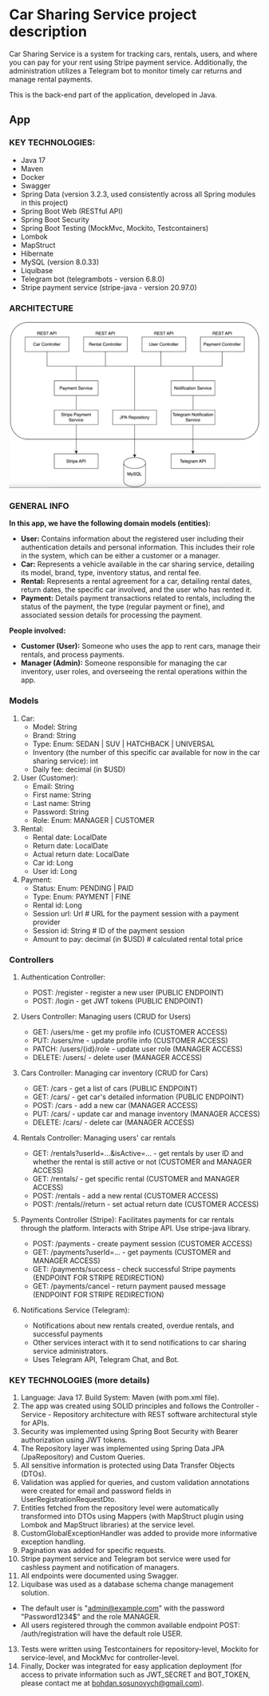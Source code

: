 # Car Sharing Service project description

Car Sharing Service is a system for tracking cars, rentals, users, and where you can pay for your rent using Stripe payment service.
Additionally, the administration utilizes a Telegram bot to monitor timely car returns and manage rental payments.

This is the back-end part of the application, developed in Java.

## App

### KEY TECHNOLOGIES:
- Java 17
- Maven
- Docker
- Swagger
- Spring Data (version 3.2.3, used consistently across all Spring modules in this project)
- Spring Boot Web (RESTful API)
- Spring Boot Security
- Spring Boot Testing (MockMvc, Mockito, Testcontainers)
- Lombok
- MapStruct
- Hibernate
- MySQL (version 8.0.33)
- Liquibase
- Telegram bot (telegrambots - version 6.8.0)
- Stripe payment service (stripe-java - version 20.97.0)

### ARCHITECTURE

![architecture.png](architecture.png)

### **GENERAL INFO**
**In this app, we have the following domain models (entities):**

- **User:** Contains information about the registered user including their authentication details and personal information. This includes their role in the system, which can be either a customer or a manager.
- **Car:** Represents a vehicle available in the car sharing service, detailing its model, brand, type, inventory status, and rental fee.
- **Rental:** Represents a rental agreement for a car, detailing rental dates, return dates, the specific car involved, and the user who has rented it.
- **Payment:** Details payment transactions related to rentals, including the status of the payment, the type (regular payment or fine), and associated session details for processing the payment.

**People involved:**

- **Customer (User):** Someone who uses the app to rent cars, manage their rentals, and process payments.
- **Manager (Admin):** Someone responsible for managing the car inventory, user roles, and overseeing the rental operations within the app.

### Models
1. Car:
    - Model: String
    - Brand: String
    - Type: Enum: SEDAN | SUV | HATCHBACK | UNIVERSAL
    - Inventory (the number of this specific car available for now in the car sharing service): int
    - Daily fee: decimal (in $USD)
2. User (Customer):
    - Email: String
    - First name: String
    - Last name: String
    - Password: String
    - Role: Enum: MANAGER | CUSTOMER
3. Rental:
    - Rental date: LocalDate
    - Return date: LocalDate
    - Actual return date: LocalDate
    - Car id: Long
    - User id: Long
4. Payment:
    - Status: Enum: PENDING | PAID
    - Type: Enum: PAYMENT | FINE
    - Rental id: Long
    - Session url: Url # URL for the payment session with a payment provider
    - Session id: String # ID of the payment session
    - Amount to pay: decimal (in $USD)  # calculated rental total price

### Controllers

1. Authentication Controller:
    - POST: /register - register a new user (PUBLIC ENDPOINT)
    - POST: /login - get JWT tokens (PUBLIC ENDPOINT)

2. Users Controller: Managing users (CRUD for Users)
    - GET: /users/me - get my profile info (CUSTOMER ACCESS)
    - PUT: /users/me - update profile info (CUSTOMER ACCESS)
    - PATCH: /users/{id}/role - update user role (MANAGER ACCESS)
    - DELETE: /users/<id> - delete user (MANAGER ACCESS)

3. Cars Controller: Managing car inventory (CRUD for Cars)
    - GET: /cars - get a list of cars (PUBLIC ENDPOINT)
    - GET: /cars/<id> - get car's detailed information (PUBLIC ENDPOINT)
    - POST: /cars - add a new car (MANAGER ACCESS)
    - PUT: /cars/<id> - update car and manage inventory (MANAGER ACCESS)
    - DELETE: /cars/<id> - delete car (MANAGER ACCESS)

4. Rentals Controller: Managing users' car rentals
    - GET: /rentals?userId=...&isActive=... - get rentals by user ID and whether the rental is still active or not (CUSTOMER and MANAGER ACCESS)
    - GET: /rentals/<id> - get specific rental (CUSTOMER and MANAGER ACCESS)
    - POST: /rentals - add a new rental (CUSTOMER ACCESS)
    - POST: /rentals/<id>/return - set actual return date (CUSTOMER ACCESS)

5. Payments Controller (Stripe): Facilitates payments for car rentals through the platform. Interacts with Stripe API.
   Use stripe-java library.
    - POST: /payments - create payment session (CUSTOMER ACCESS)
    - GET: /payments?userId=... - get payments (CUSTOMER and MANAGER ACCESS)
    - GET: /payments/success - check successful Stripe payments (ENDPOINT FOR STRIPE REDIRECTION)
    - GET: /payments/cancel - return payment paused message (ENDPOINT FOR STRIPE REDIRECTION)

6. Notifications Service (Telegram):
    - Notifications about new rentals created, overdue rentals, and successful payments
    - Other services interact with it to send notifications to car sharing service administrators.
    - Uses Telegram API, Telegram Chat, and Bot.

### KEY TECHNOLOGIES (more details)
1. Language: Java 17. Build System: Maven (with pom.xml file).
2. The app was created using SOLID principles and follows the Controller - Service - Repository architecture with REST software architectural style for APIs.
3. Security was implemented using Spring Boot Security with Bearer authorization using JWT tokens.
4. The Repository layer was implemented using Spring Data JPA (JpaRepository) and Custom Queries.
5. All sensitive information is protected using Data Transfer Objects (DTOs).
6. Validation was applied for queries, and custom validation annotations were created for email and password fields in UserRegistrationRequestDto.
7. Entities fetched from the repository level were automatically transformed into DTOs using Mappers (with MapStruct plugin using Lombok and MapStruct libraries) at the service level.
8. CustomGlobalExceptionHandler was added to provide more informative exception handling. 
9. Pagination was added for specific requests.
10. Stripe payment service and Telegram bot service were used for cashless payment and notification of managers.
11. All endpoints were documented using Swagger.
12. Liquibase was used as a database schema change management solution.
- The default user is "admin@example.com" with the password "Password1234$" and the role MANAGER.
- All users registered through the common available endpoint POST: /auth/registration will have the default role USER.
13. Tests were written using Testcontainers for repository-level, Mockito for service-level, and MockMvc for controller-level.
14. Finally, Docker was integrated for easy application deployment (for access to private information such as JWT_SECRET and BOT_TOKEN, please contact me at bohdan.sosunovych@gmail.com).
